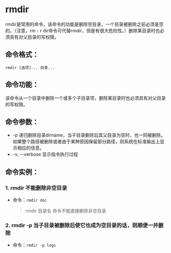 # rmdir

rmdir是常用的命令，该命令的功能是删除空目录，一个目录被删除之前必须是空的。（注意，rm - r dir命令可代替rmdir，但是有很大危险性。）删除某目录时也必须具有对父目录的写权限。

## 命令格式：

`rmdir [选项]... 目录...`

## 命令功能：

该命令从一个目录中删除一个或多个子目录项，删除某目录时也必须具有对父目录的写权限。 

## 命令参数：

- -p 递归删除目录dirname，当子目录删除后其父目录为空时，也一同被删除。如果整个路径被删除或者由于某种原因保留部分路径，则系统在标准输出上显示相应的信息。 
- -v, --verbose  显示指令执行过程 

## 命令实例：

### 1. rmdir 不能删除非空目录

- 命令：`rmdir doc`

    >rmdir 目录名 命令不能直接删除非空目录

### 2. rmdir -p 当子目录被删除后使它也成为空目录的话，则顺便一并删除 

- 命令：`rmdir -p logs`